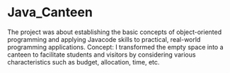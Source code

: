 # Java_Canteen
The project was about establishing the basic concepts of object-oriented programming and applying Javacode skills to practical, real-world programming applications. 
Concept: I transformed the empty space into a canteen to facilitate students and visitors by considering various characteristics such as budget, allocation, time, etc.
